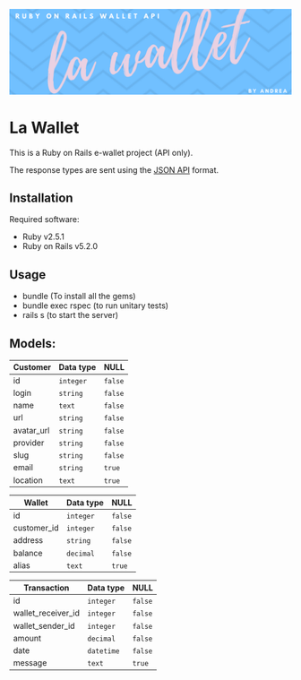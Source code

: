 ![README Banner](banner.png)

# La Wallet

This is a Ruby on Rails e-wallet project (API only).

The response types are sent using the [JSON API](http://jsonapi.org/) format.

## Installation
Required software:
+ Ruby v2.5.1
+ Ruby on Rails v5.2.0

## Usage
+ bundle (To install all the gems)
+ bundle exec rspec (to run unitary tests)
+ rails s (to start the server)

## Models:

| Customer   | Data type | NULL    |
|------------|-----------|---------|
| id         | `integer` | `false` |
| login      | `string`  | `false` |
| name       | `text`    | `false` |
| url        | `string`  | `false` |
| avatar_url | `string`  | `false` |
| provider   | `string`  | `false` |
| slug       | `string`  | `false` |
| email      | `string`  | `true`  |
| location   | `text`    | `true`  |


| Wallet      | Data type | NULL    |
|-------------|-----------|---------|
| id          | `integer` | `false` |
| customer_id | `integer` | `false` |
| address     | `string`  | `false` |
| balance     | `decimal` | `false` |
| alias       | `text`    | `true`  |


| Transaction        | Data type  | NULL    |
|--------------------|------------|---------|
| id                 | `integer`  | `false` |
| wallet_receiver_id | `integer`  | `false` |
| wallet_sender_id   | `integer`  | `false` |
| amount             | `decimal`  | `false` |
| date               | `datetime` | `false` |
| message            | `text`     | `true`  |
